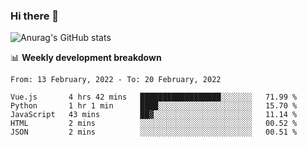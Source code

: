 ### Hi there 👋
![Anurag's GitHub stats](https://github-readme-stats.vercel.app/api?username=jami1024&show_icons=true&theme=radical)

📊 **Weekly development breakdown**
<!--START_SECTION:waka-->
```text
From: 13 February, 2022 - To: 20 February, 2022

Vue.js       4 hrs 42 mins   ██████████████████░░░░░░░   71.99 % 
Python       1 hr 1 min      ████░░░░░░░░░░░░░░░░░░░░░   15.70 % 
JavaScript   43 mins         ██▓░░░░░░░░░░░░░░░░░░░░░░   11.14 % 
HTML         2 mins          ░░░░░░░░░░░░░░░░░░░░░░░░░   00.52 % 
JSON         2 mins          ░░░░░░░░░░░░░░░░░░░░░░░░░   00.51 % 
```
<!--END_SECTION:waka-->
<!--
**jami1024/jami1024** is a ✨ _special_ ✨ repository because its `README.md` (this file) appears on your GitHub profile.

Here are some ideas to get you started:

- 🔭 I’m currently working on ...
- 🌱 I’m currently learning ...
- 👯 I’m looking to collaborate on ...
- 🤔 I’m looking for help with ...
- 💬 Ask me about ...
- 📫 How to reach me: ...
- 😄 Pronouns: ...
- ⚡ Fun fact: ...
-->
